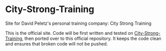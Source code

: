 # City-Strong-Training
Site for David Peletz's personal training company: City Strong Training

This is the official site. Code will be first written and tested on <a href="https://github.com/khou22/City-Strong-Training">City-Strong-Training</a>, then ported over to this official repository. It keeps the code clean and ensures that broken code will not be pushed.
